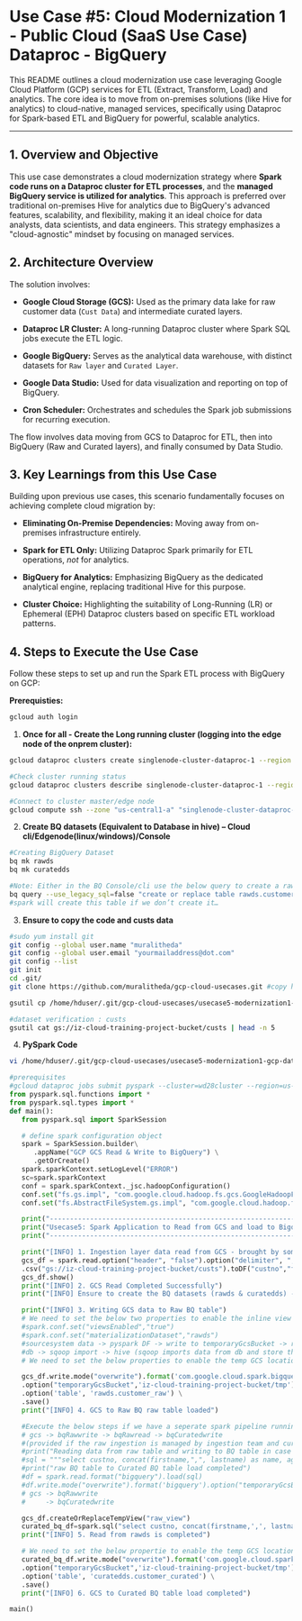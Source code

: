 # Use Case #5: Cloud Modernization 1 - Public Cloud (SaaS Use Case) Dataproc - BigQuery

This README outlines a cloud modernization use case leveraging Google Cloud Platform (GCP) services for ETL (Extract, Transform, Load) and analytics. The core idea is to move from on-premises solutions (like Hive for analytics) to cloud-native, managed services, specifically using Dataproc for Spark-based ETL and BigQuery for powerful, scalable analytics.

---

## 1. Overview and Objective

This use case demonstrates a cloud modernization strategy where **Spark code runs on a Dataproc cluster for ETL processes**, and the **managed BigQuery service is utilized for analytics**. This approach is preferred over traditional on-premises Hive for analytics due to BigQuery's advanced features, scalability, and flexibility, making it an ideal choice for data analysts, data scientists, and data engineers. This strategy emphasizes a "cloud-agnostic" mindset by focusing on managed services.


## 2. Architecture Overview

The solution involves:

* **Google Cloud Storage (GCS):** Used as the primary data lake for raw customer data (`Cust Data`) and intermediate curated layers.

* **Dataproc LR Cluster:** A long-running Dataproc cluster where Spark SQL jobs execute the ETL logic.

* **Google BigQuery:** Serves as the analytical data warehouse, with distinct datasets for `Raw layer` and `Curated Layer`.

* **Google Data Studio:** Used for data visualization and reporting on top of BigQuery.

* **Cron Scheduler:** Orchestrates and schedules the Spark job submissions for recurring execution.

The flow involves data moving from GCS to Dataproc for ETL, then into BigQuery (Raw and Curated layers), and finally consumed by Data Studio.


## 3. Key Learnings from this Use Case

Building upon previous use cases, this scenario fundamentally focuses on achieving complete cloud migration by:

* **Eliminating On-Premise Dependencies:** Moving away from on-premises infrastructure entirely.

* **Spark for ETL Only:** Utilizing Dataproc Spark primarily for ETL operations, *not* for analytics.

* **BigQuery for Analytics:** Emphasizing BigQuery as the dedicated analytical engine, replacing traditional Hive for this purpose.

* **Cluster Choice:** Highlighting the suitability of Long-Running (LR) or Ephemeral (EPH) Dataproc clusters based on specific ETL workload patterns.


## 4. Steps to Execute the Use Case

Follow these steps to set up and run the Spark ETL process with BigQuery on GCP:

**Prerequisties:**

```bash
gcloud auth login
```

1. **Once for all - Create the Long running cluster (logging into the edge node of the onprem cluster):**

```bash
gcloud dataproc clusters create singlenode-cluster-dataproc-1 --region us-central1 --zone us-central1-a --enable-component-gateway --single-node --master-machine-type e2-standard-2 --master-boot-disk-size 100 --image-version 2.1-debian11 --project iz-cloud-training-project --max-idle 7200s
```
```bash
#Check cluster running status
gcloud dataproc clusters describe singlenode-cluster-dataproc-1 --region=us-central1
```
```bash
#Connect to cluster master/edge node
gcloud compute ssh --zone "us-central1-a" "singlenode-cluster-dataproc-1-m" --project "iz-cloud-training-project"
```

2. **Create BQ datasets (Equivalent to Database in hive) – Cloud cli/Edgenode(linux/windows)/Console**

```bash
#Creating BigQuery Dataset
bq mk rawds
bq mk curatedds

#Note: Either in the BQ Console/cli use the below query to create a raw (native) table
bq query --use_legacy_sql=false "create or replace table rawds.customer_raw(custno INT64, firstname STRING,lastname STRING,age INT64,profession STRING);"
#spark will create this table if we don’t create it…
```

3. **Ensure to copy the code and custs data**
```bash
#sudo yum install git  
git config --global user.name "muralitheda"  
git config --global user.email "yourmailaddress@dot.com"  
git config --list  
git init  
cd .git/  
git clone https://github.com/muralitheda/gcp-cloud-usecases.git #copy his repo url from github  

gsutil cp /home/hduser/.git/gcp-cloud-usecases/usecase5-modernization1-gcp-dataproc-bigquery/Usecase5_gcsToBQRawToBQCurated.py gs://iz-cloud-training-project-bucket/codebase/

#dataset verification : custs
gsutil cat gs://iz-cloud-training-project-bucket/custs | head -n 5

```

4. **PySpark Code**

```bash
vi /home/hduser/.git/gcp-cloud-usecases/usecase5-modernization1-gcp-dataproc-bigquery/Usecase5_gcsToBQRawToBQCurated.py
```
```python
#prerequisites
#gcloud dataproc jobs submit pyspark --cluster=wd28cluster --region=us-east1 --jars gs://com-inceptez-data/jars/spark-3.1-bigquery-0.27.1-preview.jar,gs://com-inceptez-data/jars/gcs-connector-latest-hadoop2.jar /home/hduser/install/gcp/gcsToBQRawToBQCurated.py
from pyspark.sql.functions import *
from pyspark.sql.types import *
def main():
   from pyspark.sql import SparkSession

   # define spark configuration object
   spark = SparkSession.builder\
      .appName("GCP GCS Read & Write to BigQuery") \
      .getOrCreate()
   spark.sparkContext.setLogLevel("ERROR")
   sc=spark.sparkContext
   conf = spark.sparkContext._jsc.hadoopConfiguration()
   conf.set("fs.gs.impl", "com.google.cloud.hadoop.fs.gcs.GoogleHadoopFileSystem")
   conf.set("fs.AbstractFileSystem.gs.impl", "com.google.cloud.hadoop.fs.gcs.GoogleHadoopFS")

   print("-----------------------------------------------------------------------------------------------------------------------------------")
   print("Usecase5: Spark Application to Read from GCS and load to Bigquery (Raw) and load into another Bigquery (Curated) table in the GCP")
   print("-----------------------------------------------------------------------------------------------------------------------------------")

   print("[INFO] 1. Ingestion layer data read from GCS - brought by some data producers")
   gcs_df = spark.read.option("header", "false").option("delimiter", ",").option("inferschema", "true")\
   .csv("gs://iz-cloud-training-project-bucket/custs").toDF("custno","firstname","lastname","age","profession")
   gcs_df.show()
   print("[INFO] 2. GCS Read Completed Successfully")
   print("[INFO] Ensure to create the BQ datasets (rawds & curatedds) -> table creation (optional) ")

   print("[INFO] 3. Writing GCS data to Raw BQ table")
   # We need to set the below two properties to enable the inline view queries and dataset info
   #spark.conf.set("viewsEnabled","true")
   #spark.conf.set("materializationDataset","rawds")
   #sourcesystem data -> pyspark DF -> write to temporaryGcsBucket -> read from GCS using a viewsEnabled -> store the final result materializationDataset -> 'rawds.customer_raw'
   #db -> sqoop import -> hive (sqoop imports data from db and store the interiem data into HDFS (temp loc) -> hive table (load data inpath)
   # We need to set the below properties to enable the temp GCS location (change to your GCS location) for bq write

   gcs_df.write.mode("overwrite").format('com.google.cloud.spark.bigquery.BigQueryRelationProvider') \
   .option("temporaryGcsBucket",'iz-cloud-training-project-bucket/tmp')\
   .option('table', 'rawds.customer_raw') \
   .save()
   print("[INFO] 4. GCS to Raw BQ raw table loaded")

   #Execute the below steps if we have a seperate spark pipeline running to read data from BQ raw to the BQ curated 
   # gcs -> bqRawwrite -> bqRawread -> bqCuratedwrite
   #(provided if the raw ingestion is managed by ingestion team and curation is taken care by curation team)
   #print("Reading data from raw table and writing to BQ table in case if we create it as a seperate pipeline")
   #sql = """select custno, concat(firstname,",", lastname) as name, age, coalesce(profession,"unknown") as profession from rawds.customer_raw where age>30""" #pushdown optimization
   #print("raw BQ table to Curated BQ table load completed")
   #df = spark.read.format("bigquery").load(sql)
   #df.write.mode("overwrite").format('bigquery').option("temporaryGcsBucket",'incpetez-data-samples/tmp').option('table', 'curatedds.customer_curated').save()
   # gcs -> bqRawwrite 
   #     -> bqCuratedwrite

   gcs_df.createOrReplaceTempView("raw_view")
   curated_bq_df=spark.sql("select custno, concat(firstname,',', lastname) as name, age, coalesce(profession,'unknown') as profession from raw_view where age>30")
   print("[INFO] 5. Read from rawds is completed")

   # We need to set the below propertie to enable the temp GCS location for bq write
   curated_bq_df.write.mode("overwrite").format('com.google.cloud.spark.bigquery.BigQueryRelationProvider') \
   .option("temporaryGcsBucket",'iz-cloud-training-project-bucket/tmp')\
   .option('table', 'curatedds.customer_curated') \
   .save()
   print("[INFO] 6. GCS to Curated BQ table load completed")

main()
```


